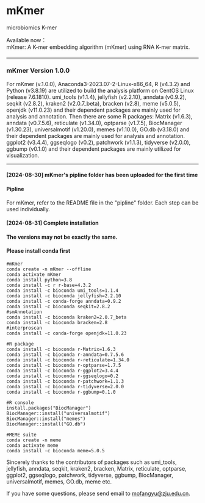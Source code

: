 # mKmer
microbiomics  K-mer  
    
Available now：    
mKmer: A K-mer embedding algorithm (mKmer) using RNA K-mer matrix.        

#### ####
#### ####
------------------------------------------------------------------------------------------------------------------------------------------
#### ####
#### ####
### mKmer Version 1.0.0 ###

For mKmer (v.1.0.0), Anaconda3-2023.07-2-Linux-x86_64, R (v4.3.2) and Python (v3.8.19) are utilized to build the analysis platform on CentOS Linux (release 7.6.1810). umi_tools (v1.1.4), jellyfish (v2.2.10), anndata (v0.9.2), seqkit (v2.8.2), kraken2 (v2.0.7_beta), bracken (v2.8), meme (v5.0.5), openjdk (v11.0.23) and their dependent packages are mainly used for analysis and annotation. Then there are some R packages: Matrix (v1.6.3), anndata (v0.7.5.6), reticulate (v1.34.0), optparse (v1.7.5), BiocManager (v1.30.23), universalmotif (v1.20.0), memes (v1.10.0), GO.db (v3.18.0) and their dependent packages are mainly used for analysis and annotation. ggplot2 (v3.4.4), ggseqlogo (v0.2), patchwork (v1.1.3), tidyverse (v2.0.0), ggbump (v0.1.0) and their dependent packages are mainly utilized for visualization.

---
#### [2024-08-30] mKmer's pipline folder has been uploaded for the first time ####
#### Pipline  ####
For mKmer, refer to the README file in the "pipline" folder. Each step can be used individually.

#### [2024-08-31] Complete installation ####
#### The versions may not be exactly the same.  ####
#### Please install conda first  ####
```
#mKmer
conda create -n mKmer --offline
conda activate mKmer
conda install python=3.8
conda install -c r r-base=4.3.2
conda install -c bioconda umi_tools=1.1.4
conda install -c bioconda jellyfish=2.2.10
conda install -c conda-forge anndata=0.9.2
conda install -c bioconda seqkit=2.8.2
#smAnnotation
conda install -c bioconda kraken2=2.0.7_beta
conda install -c bioconda bracken=2.8
#interproscan
conda install -c conda-forge openjdk=11.0.23
```
```
#R package
conda install -c bioconda r-Matrix=1.6.3
conda install -c bioconda r-anndata=0.7.5.6
conda install -c bioconda r-reticulate=1.34.0
conda install -c bioconda r-optparse=1.7.5
conda install -c bioconda r-ggplot2=3.4.4
conda install -c bioconda r-ggseqlogo=0.2
conda install -c bioconda r-patchwork=1.1.3
conda install -c bioconda r-tidyverse=2.0.0
conda install -c bioconda r-ggbump=0.1.0
```
```
#R console
install.packages("BiocManager")
BiocManager::install("universalmotif")
BiocManager::install("memes")
BiocManager::install("GO.db")
```
```
#MEME suite
conda create -n meme
conda activate meme
conda install -c bioconda meme=5.0.5
```

Sincerely thanks to the contributors of packages such as umi_tools, jellyfish, anndata, seqkit, kraken2, bracken, Matrix, reticulate, optparse, ggplot2, ggseqlogo, patchwork, tidyverse, ggbump, BiocManager, universalmotif, memes, GO.db, meme etc.    

If you have some questions, please send email to mofangyu@zju.edu.cn.    
